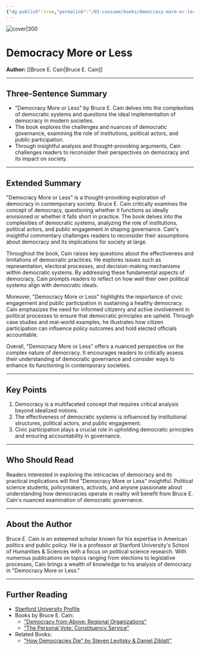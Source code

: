 ```yaml
---
{"dg-publish":true,"permalink":"/01-consume/books/democracy-more-or-less/","title":"Democracy More or Less","tags":["democracy","politics","government","abundance"]}
---
```



![cover|300](https://m.media-amazon.com/images/I/51S7a9c5ukS._AC_UF1000,1000_QL80_.jpg)

# Democracy More or Less
**Author:** [[Bruce E. Cain\|Bruce E. Cain]]

---

## Three-Sentence Summary
- "Democracy More or Less" by Bruce E. Cain delves into the complexities of democratic systems and questions the ideal implementation of democracy in modern societies.
- The book explores the challenges and nuances of democratic governance, examining the role of institutions, political actors, and public participation.
- Through insightful analysis and thought-provoking arguments, Cain challenges readers to reconsider their perspectives on democracy and its impact on society.

---

## Extended Summary
"Democracy More or Less" is a thought-provoking exploration of democracy in contemporary society. Bruce E. Cain critically examines the concept of democracy, questioning whether it functions as ideally envisioned or whether it falls short in practice. The book delves into the complexities of democratic systems, analyzing the role of institutions, political actors, and public engagement in shaping governance. Cain's insightful commentary challenges readers to reconsider their assumptions about democracy and its implications for society at large.

Throughout the book, Cain raises key questions about the effectiveness and limitations of democratic practices. He explores issues such as representation, electoral processes, and decision-making mechanisms within democratic systems. By addressing these fundamental aspects of democracy, Cain prompts readers to reflect on how well their own political systems align with democratic ideals.

Moreover, "Democracy More or Less" highlights the importance of civic engagement and public participation in sustaining a healthy democracy. Cain emphasizes the need for informed citizenry and active involvement in political processes to ensure that democratic principles are upheld. Through case studies and real-world examples, he illustrates how citizen participation can influence policy outcomes and hold elected officials accountable.

Overall, "Democracy More or Less" offers a nuanced perspective on the complex nature of democracy. It encourages readers to critically assess their understanding of democratic governance and consider ways to enhance its functioning in contemporary societies.

---

## Key Points
1. Democracy is a multifaceted concept that requires critical analysis beyond idealized notions.
2. The effectiveness of democratic systems is influenced by institutional structures, political actors, and public engagement.
3. Civic participation plays a crucial role in upholding democratic principles and ensuring accountability in governance.

---

## Who Should Read
Readers interested in exploring the intricacies of democracy and its practical implications will find "Democracy More or Less" insightful. Political science students, policymakers, activists, and anyone passionate about understanding how democracies operate in reality will benefit from Bruce E. Cain's nuanced examination of democratic governance.

---

## About the Author
Bruce E. Cain is an esteemed scholar known for his expertise in American politics and public policy. He is a professor at Stanford University's School of Humanities & Sciences with a focus on political science research. With numerous publications on topics ranging from elections to legislative processes, Cain brings a wealth of knowledge to his analysis of democracy in "Democracy More or Less."

---

## Further Reading
- [Stanford University Profile](https://profiles.stanford.edu/bruce-cain)
- Books by Bruce E. Cain:
  - ["Democracy from Above: Regional Organizations"](https://www.cambridge.org/us/academic/subjects/politics-international-relations/comparative-politics/democracy-above-regional-organizations-and-democratization?format=PB)
  - ["The Personal Vote: Constituency Service"](https://press.princeton.edu/books/paperback/9780691129157/the-personal-vote)
- Related Books:
  - ["How Democracies Die" by Steven Levitsky & Daniel Ziblatt"](https://www.penguinrandomhouse.com/books/563499/how-democracies-die-by-steven-levitsky-and-daniel-ziblatt/)